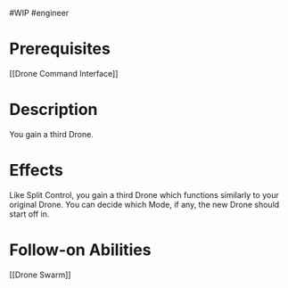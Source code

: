 #WIP #engineer 

# Prerequisites

[[Drone Command Interface]]

# Description

You gain a third Drone.

# Effects

Like Split Control, you gain a third Drone which functions similarly to your original Drone. You can decide which Mode, if any, the new Drone should start off in.

# Follow-on Abilities

[[Drone Swarm]]